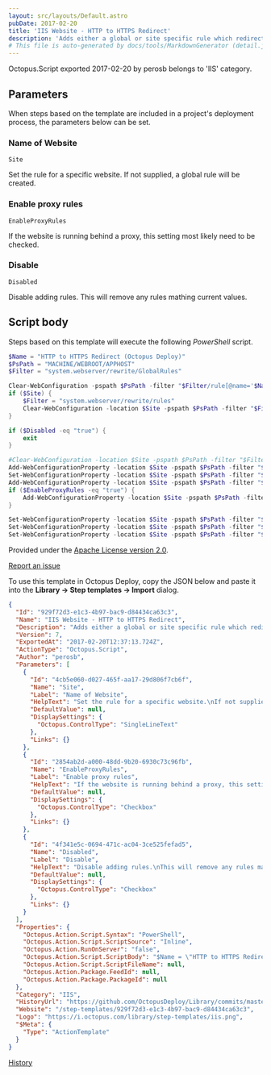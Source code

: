 ```yaml
---
layout: src/layouts/Default.astro
pubDate: 2017-02-20
title: 'IIS Website - HTTP to HTTPS Redirect'
description: 'Adds either a global or site specific rule which redirects from http to https'
# This file is auto-generated by docs/tools/MarkdownGenerator (detail.js)
---
```


Octopus.Script exported 2017-02-20 by perosb belongs to 'IIS' category.

## Parameters

When steps based on the template are included in a project's deployment process, the parameters below can be set.


<div class="param">

### Name of Website

`Site`

Set the rule for a specific website.
If not supplied, a global rule will be created.

</div>
        
<div class="param">

### Enable proxy rules

`EnableProxyRules`

If the website is running behind a proxy, this setting most likely need to be checked.

</div>
        
<div class="param">

### Disable

`Disabled`

Disable adding rules.
This will remove any rules mathing current values.

</div>
        

## Script body

Steps based on this template will execute the following *PowerShell* script.

```PowerShell
$Name = "HTTP to HTTPS Redirect (Octopus Deploy)"
$PsPath = "MACHINE/WEBROOT/APPHOST"
$Filter = "system.webserver/rewrite/GlobalRules"

Clear-WebConfiguration -pspath $PsPath -filter "$Filter/rule[@name='$Name']"
if ($Site) {
    $Filter = "system.webserver/rewrite/rules"
    Clear-WebConfiguration -location $Site -pspath $PsPath -filter "$Filter/rule[@name='$Name']"
}

if ($Disabled -eq "true") {
    exit
}

#Clear-WebConfiguration -location $Site -pspath $PsPath -filter "$Filter/rule[@name='$Name']"
Add-WebConfigurationProperty -location $Site -pspath $PsPath -filter "$Filter" -name "." -value @{name=$Name; patternSyntax='ECMAScript'; stopProcessing='True'}
Set-WebConfigurationProperty -location $Site -pspath $PsPath -filter "$Filter/rule[@name='$Name']/match" -name url -value "(.*)"
Add-WebConfigurationProperty -location $Site -pspath $PsPath -filter "$Filter/rule[@name='$Name']/conditions" -name "." -value @{input="{HTTPS}"; pattern='^OFF$'}
if ($EnableProxyRules -eq "true") {
    Add-WebConfigurationProperty -location $Site -pspath $PsPath -filter "$Filter/rule[@name='$Name']/conditions" -name "." -value @{input="{HTTP_X_FORWARDED_PROTO}"; pattern='^HTTP$'}
}

Set-WebConfigurationProperty -location $Site -pspath $PsPath -filter "$Filter/rule[@name='$Name']/action" -name "type" -value "Redirect"
Set-WebConfigurationProperty -location $Site -pspath $PsPath -filter "$Filter/rule[@name='$Name']/action" -name "url" -value "https://{HTTP_HOST}/{R:1}"
Set-WebConfigurationProperty -location $Site -pspath $PsPath -filter "$Filter/rule[@name='$Name']/action" -name "redirectType" -value "Permanent" 
```

Provided under the [Apache License version 2.0](https://github.com/OctopusDeploy/Library/blob/master/LICENSE.txt).

[Report an issue](https://github.com/OctopusDeploy/Library/issues/new?assignees=&labels=&projects=&template=bug-report.yml&title=Issue%20with%20IIS%20Website%20-%20HTTP%20to%20HTTPS%20Redirect&step-template=IIS%20Website%20-%20HTTP%20to%20HTTPS%20Redirect)

<div class="get-json">

To use this template in Octopus Deploy, copy the JSON below and paste it into the **Library → Step templates → Import** dialog.

```json
{
  "Id": "929f72d3-e1c3-4b97-bac9-d84434ca63c3",
  "Name": "IIS Website - HTTP to HTTPS Redirect",
  "Description": "Adds either a global or site specific rule which redirects from http to https",
  "Version": 7,
  "ExportedAt": "2017-02-20T12:37:13.724Z",
  "ActionType": "Octopus.Script",
  "Author": "perosb",
  "Parameters": [
    {
      "Id": "4cb5e060-d027-465f-aa17-29d806f7cb6f",
      "Name": "Site",
      "Label": "Name of Website",
      "HelpText": "Set the rule for a specific website.\nIf not supplied, a global rule will be created.",
      "DefaultValue": null,
      "DisplaySettings": {
        "Octopus.ControlType": "SingleLineText"
      },
      "Links": {}
    },
    {
      "Id": "2854ab2d-a000-48dd-9b20-6930c73c96fb",
      "Name": "EnableProxyRules",
      "Label": "Enable proxy rules",
      "HelpText": "If the website is running behind a proxy, this setting most likely need to be checked.",
      "DefaultValue": null,
      "DisplaySettings": {
        "Octopus.ControlType": "Checkbox"
      },
      "Links": {}
    },
    {
      "Id": "4f341e5c-0694-471c-ac04-3ce525fefad5",
      "Name": "Disabled",
      "Label": "Disable",
      "HelpText": "Disable adding rules.\nThis will remove any rules mathing current values.",
      "DefaultValue": null,
      "DisplaySettings": {
        "Octopus.ControlType": "Checkbox"
      },
      "Links": {}
    }
  ],
  "Properties": {
    "Octopus.Action.Script.Syntax": "PowerShell",
    "Octopus.Action.Script.ScriptSource": "Inline",
    "Octopus.Action.RunOnServer": "false",
    "Octopus.Action.Script.ScriptBody": "$Name = \"HTTP to HTTPS Redirect (Octopus Deploy)\"\n$PsPath = \"MACHINE/WEBROOT/APPHOST\"\n$Filter = \"system.webserver/rewrite/GlobalRules\"\n\nClear-WebConfiguration -pspath $PsPath -filter \"$Filter/rule[@name='$Name']\"\nif ($Site) {\n    $Filter = \"system.webserver/rewrite/rules\"\n    Clear-WebConfiguration -location $Site -pspath $PsPath -filter \"$Filter/rule[@name='$Name']\"\n}\n\nif ($Disabled -eq \"true\") {\n    exit\n}\n\n#Clear-WebConfiguration -location $Site -pspath $PsPath -filter \"$Filter/rule[@name='$Name']\"\nAdd-WebConfigurationProperty -location $Site -pspath $PsPath -filter \"$Filter\" -name \".\" -value @{name=$Name; patternSyntax='ECMAScript'; stopProcessing='True'}\nSet-WebConfigurationProperty -location $Site -pspath $PsPath -filter \"$Filter/rule[@name='$Name']/match\" -name url -value \"(.*)\"\nAdd-WebConfigurationProperty -location $Site -pspath $PsPath -filter \"$Filter/rule[@name='$Name']/conditions\" -name \".\" -value @{input=\"{HTTPS}\"; pattern='^OFF$'}\nif ($EnableProxyRules -eq \"true\") {\n    Add-WebConfigurationProperty -location $Site -pspath $PsPath -filter \"$Filter/rule[@name='$Name']/conditions\" -name \".\" -value @{input=\"{HTTP_X_FORWARDED_PROTO}\"; pattern='^HTTP$'}\n}\n\nSet-WebConfigurationProperty -location $Site -pspath $PsPath -filter \"$Filter/rule[@name='$Name']/action\" -name \"type\" -value \"Redirect\"\nSet-WebConfigurationProperty -location $Site -pspath $PsPath -filter \"$Filter/rule[@name='$Name']/action\" -name \"url\" -value \"https://{HTTP_HOST}/{R:1}\"\nSet-WebConfigurationProperty -location $Site -pspath $PsPath -filter \"$Filter/rule[@name='$Name']/action\" -name \"redirectType\" -value \"Permanent\" ",
    "Octopus.Action.Script.ScriptFileName": null,
    "Octopus.Action.Package.FeedId": null,
    "Octopus.Action.Package.PackageId": null
  },
  "Category": "IIS",
  "HistoryUrl": "https://github.com/OctopusDeploy/Library/commits/master/step-templates//opt/buildagent/work/75443764cd38076d/step-templates/iis-redirect-to-https.json",
  "Website": "/step-templates/929f72d3-e1c3-4b97-bac9-d84434ca63c3",
  "Logo": "https://i.octopus.com/library/step-templates/iis.png",
  "$Meta": {
    "Type": "ActionTemplate"
  }
}
```

[History](https://github.com/OctopusDeploy/Library/commits/master/step-templates/https://github.com/OctopusDeploy/Library/commits/master/step-templates//opt/buildagent/work/75443764cd38076d/step-templates/iis-redirect-to-https.json)

</div>
